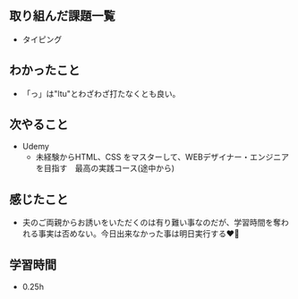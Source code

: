 ## 取り組んだ課題一覧
- タイピング

## わかったこと
- 「っ」は"ltu"とわざわざ打たなくとも良い。

## 次やること
- Udemy
    - 未経験からHTML、CSS をマスターして、WEBデザイナー・エンジニアを目指す　最高の実践コース(途中から)

## 感じたこと
- 夫のご両親からお誘いをいただくのは有り難い事なのだが、学習時間を奪われる事実は否めない。今日出来なかった事は明日実行する❤️‍🔥

## 学習時間
- 0.25h